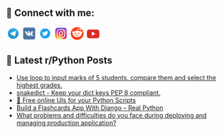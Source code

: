 ## 🔎 Connect with me:
[<img src="https://github.com/bullbesh/bullbesh/blob/main/images/Telegram.png" width="32" height="32" />](https://t.me/bullbesh)
[<img src="https://github.com/bullbesh/bullbesh/blob/main/images/VK.png" width="32" height="32" />](https://vk.com/bullbesh)
[<img src="https://github.com/bullbesh/bullbesh/blob/main/images/Twitter.png" width="32" height="32" />](https://twitter.com/bullbesh1)
[<img src="https://github.com/bullbesh/bullbesh/blob/main/images/Instagram.png" width="32" height="32" />](https://www.instagram.com/bullbesh)
[<img src="https://github.com/bullbesh/bullbesh/blob/main/images/Reddit.png" width="32" height="32" />](https://www.reddit.com/user/bullbesh)
[<img src="https://github.com/bullbesh/bullbesh/blob/main/images/YouTube.png" width="32" height="32" />](https://www.youtube.com/channel/UCtfjRs6uzgq5mfm8S06WTcg)

## 📕 Latest r/Python Posts
<!-- BLOG-POST-LIST:START -->
- [Use loop to input marks of 5 students. compare them and select the highest grades.](https://www.reddit.com/r/Python/comments/w2uz4l/use_loop_to_input_marks_of_5_students_compare/)
- [snakedict - Keep your dict keys PEP 8 compliant.](https://www.reddit.com/r/Python/comments/w2ux3m/snakedict_keep_your_dict_keys_pep_8_compliant/)
- [🤯 Free online UIs for your Python Scripts](https://www.reddit.com/r/Python/comments/w2uotf/free_online_uis_for_your_python_scripts/)
- [Build a Flashcards App With Django – Real Python](https://www.reddit.com/r/Python/comments/w2t6lk/build_a_flashcards_app_with_django_real_python/)
- [What problems and difficulties do you face during deploying and managing production application?](https://www.reddit.com/r/Python/comments/w2ssyo/what_problems_and_difficulties_do_you_face_during/)
<!-- BLOG-POST-LIST:END -->
